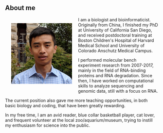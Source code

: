 ## About me
<img align="left" width="200" height="200" src="RuiFu.jpg" style="margin:20px">
I am a biologist and bioinformaticist. Originally from China, I finished my PhD at University of California San Diego, and received postdoctoral training at Boston Children's Hospital of Harvard Medical School and University of Colorado Anschutz Medical Campus.

I performed molecular bench experiment research from 2007-2017, mainly in the field of RNA-binding proteins and RNA degradation. Since then, I have worked on computational skills to analyze sequencing and genomic data, still with a focus on RNA.

The current position also gave me more teaching opportunities, in both basic biology and coding, that have been greatly rewarding.

In my free time, I am an avid reader, blue collar basketball player, cat lover, and frequent volunteer at the local zoo/aquarium/museum, trying to instill my enthusiasm for science into the public.
